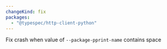 ```yaml
---
changeKind: fix
packages:
  - "@typespec/http-client-python"
---
```


Fix crash when value of `--package-pprint-name` contains space